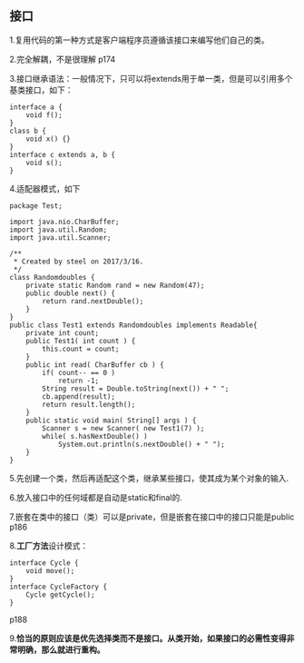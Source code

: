 ## 接口

1.复用代码的第一种方式是客户端程序员遵循该接口来编写他们自己的类。

2.完全解耦，不是很理解 p174

3.接口继承语法：一般情况下，只可以将extends用于单一类，但是可以引用多个基类接口，如下：

```
interface a {
	void f();
}
class b {
	void x() {}
}
interface c extends a, b {
	void s();
}
```

4.适配器模式，如下

```
package Test;

import java.nio.CharBuffer;
import java.util.Random;
import java.util.Scanner;

/**
 * Created by steel on 2017/3/16.
 */
class Randomdoubles {
    private static Random rand = new Random(47);
    public double next() {
        return rand.nextDouble();
    }
}
public class Test1 extends Randomdoubles implements Readable{
    private int count;
    public Test1( int count ) {
        this.count = count;
    }
    public int read( CharBuffer cb ) {
        if( count-- == 0 )
            return -1;
        String result = Double.toString(next()) + " ";
        cb.append(result);
        return result.length();
    }
    public static void main( String[] args ) {
        Scanner s = new Scanner( new Test1(7) );
        while( s.hasNextDouble() )
            System.out.println(s.nextDouble() + " ");
    }
}
```

5.先创建一个类，然后再适配这个类，继承某些接口，使其成为某个对象的输入.

6.放入接口中的任何域都是自动是static和final的.

7.嵌套在类中的接口（类）可以是private，但是嵌套在接口中的接口只能是public   p186

8.**工厂方法**设计模式：

```
interface Cycle {
    void move();
}
interface CycleFactory {
    Cycle getCycle();
}
```
p188

9.**恰当的原则应该是优先选择类而不是接口。从类开始，如果接口的必需性变得非常明确，那么就进行重构。**
